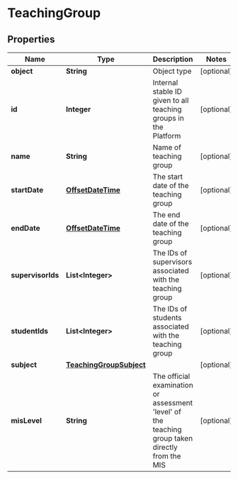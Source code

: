 
# TeachingGroup

## Properties
Name | Type | Description | Notes
------------ | ------------- | ------------- | -------------
**object** | **String** | Object type |  [optional]
**id** | **Integer** | Internal stable ID given to all teaching groups in the Platform |  [optional]
**name** | **String** | Name of teaching group |  [optional]
**startDate** | [**OffsetDateTime**](OffsetDateTime.md) | The start date of the teaching group |  [optional]
**endDate** | [**OffsetDateTime**](OffsetDateTime.md) | The end date of the teaching group |  [optional]
**supervisorIds** | **List&lt;Integer&gt;** | The IDs of supervisors associated with the teaching group |  [optional]
**studentIds** | **List&lt;Integer&gt;** | The IDs of students associated with the teaching group |  [optional]
**subject** | [**TeachingGroupSubject**](TeachingGroupSubject.md) |  |  [optional]
**misLevel** | **String** | The official examination or assessment &#39;level&#39; of the teaching group taken directly from the MIS |  [optional]



